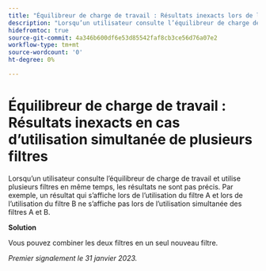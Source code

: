 ```yaml
---
title: "Équilibreur de charge de travail : Résultats inexacts lors de l’utilisation simultanée de plusieurs filtres"
description: "Lorsqu’un utilisateur consulte l’équilibreur de charge de travail et utilise plusieurs filtres en même temps, les résultats ne sont pas précis. Par exemple, un résultat qui s’affiche lors de l’utilisation du filtre A et lors de l’utilisation du filtre B ne s’affiche pas lors de l’utilisation simultanée des filtres A et B."
hidefromtoc: true
source-git-commit: 4a346b600df6e53d85542faf8cb3ce56d76a07e2
workflow-type: tm+mt
source-wordcount: '0'
ht-degree: 0%

---
```



# Équilibreur de charge de travail : Résultats inexacts en cas d’utilisation simultanée de plusieurs filtres

Lorsqu’un utilisateur consulte l’équilibreur de charge de travail et utilise plusieurs filtres en même temps, les résultats ne sont pas précis. Par exemple, un résultat qui s’affiche lors de l’utilisation du filtre A et lors de l’utilisation du filtre B ne s’affiche pas lors de l’utilisation simultanée des filtres A et B.

**Solution**

Vous pouvez combiner les deux filtres en un seul nouveau filtre.

_Premier signalement le 31 janvier 2023._

